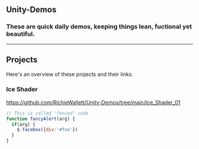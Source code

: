 ## Unity-Demos

### These are quick daily demos, keeping things lean, fuctional yet beautiful.

---

## Projects

Here's an overview of these projects and their links.

### Ice Shader
https://github.com/RichieWallett/Unity-Demos/tree/main/Ice_Shader_01

```javascript
// This is called 'fenced' code
function fancyAlert(arg) {
  if(arg) {
    $.facebox({div:'#foo'})
  }
}
```
